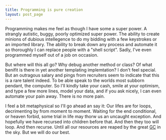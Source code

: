 ```yaml
---
title: Programming is pure creation
layout: post_page
---
```

Programming makes me feel as though I have some a super power. A strangly autistic, buggy, poorly optimized super power. The ability to create minions of dubious intellegence to do my bidding with a few keystrokes or an imported library. The ability to break down any process and automate it so thoroughly I can replace people with a "shell script". Sadly, I've even programmed myself out of a job on occasion. 

But where will this all go? Why debug another method or class? Of what benifit is there in yet another templating implemtation? I don't feel special. But an outragous salary and pings from recruiters seem to indicate that this is a rare talent indeed. To be able speak to the worlds most subborn pendant, the computer. So I'll kindly take your cash, smile at your optimism, and type a few more lines, model your data, and if you ask nicely, I can even automate your pain away. There is no more pain. 

I feel a bit metaphysical so I'll go ahead an say it: Our lifes are for loops, decrimenting by from moment to moment. Waiting for the end conditional, or heaven forbid, some trial in life may thorw us an uncaught exception. And hopefully we have recursed into children before that. And then they too will loop. And then recurse. Until all our resources are reaped by the great [GC](http://en.wikipedia.org/wiki/Garbage_collection_(computer_science)) in the sky. But we will do our best.
